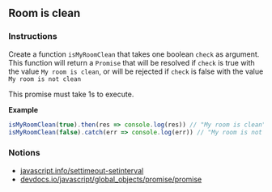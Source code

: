 ## Room is clean

### Instructions

<!-- Create a function `waitAndExecute` that takes a function `callback` in argument.

`waitAndExecute` returns a function that will call the `callback` passing its arguments. 
This callback function must be triggered one second after `waitAndExecute` has been called.

**Example**

``` js
waitAndExecute(console.log)("hello", "world") // this display "hello world" after 1s
``` -->

Create a function `isMyRoomClean` that takes one boolean `check` as argument.
This function will return a `Promise` that will be resolved if `check` is true with the value `My room is clean`, 
or will be rejected if `check` is false with the value `My room is not clean`

This promise must take 1s to execute.

<!-- Your function must call `waitAndExecute` to simulate the time it takes to clean the room. -->

**Example**

``` js
isMyRoomClean(true).then(res => console.log(res)) // "My room is clean" after 1s
isMyRoomClean(false).catch(err => console.log(err)) // "My room is not clean" after 1s
```

### Notions

* [javascript.info/settimeout-setinterval](https://javascript.info/settimeout-setinterval)
* [devdocs.io/javascript/global_objects/promise/promise](https://devdocs.io/javascript/global_objects/promise/promise)

